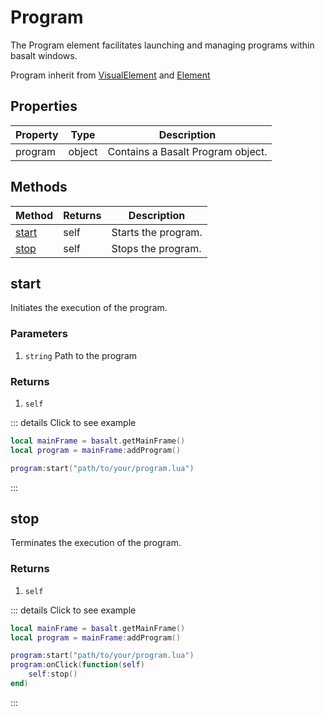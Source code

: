 # Program

The Program element facilitates launching and managing programs within basalt windows.

Program inherit from [VisualElement](visualelement) and [Element](element)

## Properties

|Property|Type|Description|
|---|---|---|
|program|object|Contains a Basalt Program object.

## Methods

|Method|Returns|Description|
|---|---|---|
|[start](#start)|self|Starts the program.
|[stop](#stop)|self|Stops the program.

## start <C content="start"/>

Initiates the execution of the program.

### Parameters

1. `string` Path to the program

### Returns

1. `self`

::: details Click to see example
```lua
local mainFrame = basalt.getMainFrame()
local program = mainFrame:addProgram()

program:start("path/to/your/program.lua")
```
:::

## stop <C content="stop"/>

Terminates the execution of the program.

### Returns

1. `self`

::: details Click to see example
```lua
local mainFrame = basalt.getMainFrame()
local program = mainFrame:addProgram()

program:start("path/to/your/program.lua")
program:onClick(function(self)
    self:stop()
end)
```
:::
